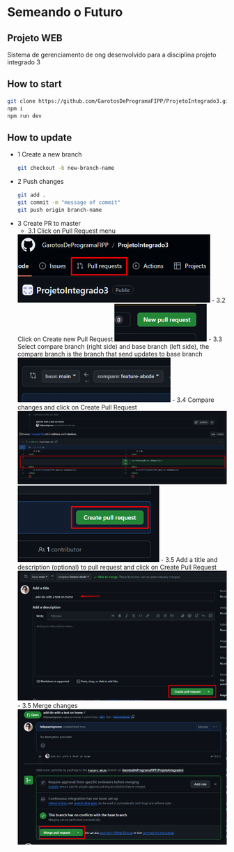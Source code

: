 # Semeando o Futuro
## Projeto WEB

Sistema de gerenciamento de ong desenvolvido para a disciplina projeto integrado 3

## How to start
```sh
git clone https://github.com/GarotosDeProgramaFIPP/ProjetoIntegrado3.git
npm i
npm run dev
```
## How to update
- 1 Create a new branch
  ```sh
  git checkout -b new-branch-name
  ```
- 2 Push changes
  ```sh
  git add .
  git commit -m "message of commit"
  git push origin branch-name
  ```
- 3 Create PR to master
  - 3.1 Click on Pull Request menu
  <img src="/public/img/readme/pr-button.png">
  - 3.2 Click on Create new Pull Request
  <img src="/public/img/readme/new-pr-button.png">
  - 3.3 Select compare branch (right side) and base branch (left side), the compare branch is the branch that send updates to base branch
  <img src="/public/img/readme/branches-to-merge.png">
  - 3.4 Compare changes and click on Create Pull Request
  <img src="/public/img/readme/compare-changes.png">
  <img src="/public/img/readme/create-pr-button.png">
  - 3.5 Add a title and description (optional) to pull request and click on Create Pull Request
  <img src="/public/img/readme/describe-pr.png">
  - 3.5 Merge changes
  <img src="/public/img/readme/merge-request.png">
  

